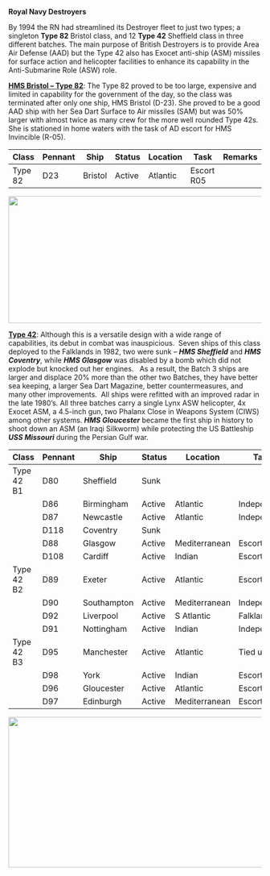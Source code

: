 **Royal Navy Destroyers**

By 1994 the RN had streamlined its Destroyer fleet to just two types; a
singleton **Type 82** Bristol class, and 12 **Type 42** Sheffield class
in three different batches. The main purpose of British Destroyers is to
provide Area Air Defense (AAD) but the Type 42 also has Exocet anti-ship
(ASM) missiles for surface action and helicopter facilities to enhance
its capability in the Anti-Submarine Role (ASW) role.

[**HMS Bristol – Type
82**](https://en.wikipedia.org/wiki/Type_82_destroyer): The Type 82
proved to be too large, expensive and limited in capability for the
government of the day, so the class was terminated after only one ship,
HMS Bristol (D-23). She proved to be a good AAD ship with her Sea Dart
Surface to Air missiles (SAM) but was 50% larger with almost twice as
many crew for the more well rounded Type 42s. She is stationed in home
waters with the task of AD escort for HMS Invincible (R-05).

| Class   | Pennant | Ship    | Status | Location | Task       | Remarks |
|---------|---------|---------|--------|----------|------------|---------|
| Type 82 | D23     | Bristol | Active | Atlantic | Escort R05 |         |

<img src="/assets\images\nato\uk\navy\destroyers\media\image1.jpeg" style="width:6.5in;height:2.62153in" />

[**Type 42**](http://www.hazegray.org/navhist/rn/destroyers/type42/):
Although this is a versatile design with a wide range of capabilities,
its debut in combat was inauspicious.  Seven ships of this class
deployed to the Falklands in 1982, two were sunk – ***HMS Sheffield***
and ***HMS Coventry***, while ***HMS Glasgow*** was disabled by a bomb
which did not explode but knocked out her engines.   As a result, the
Batch 3 ships are larger and displace 20% more than the other two
Batches, they have better sea keeping, a larger Sea Dart Magazine,
better countermeasures, and many other improvements.  All ships were
refitted with an improved radar in the late 1980’s. All three batches
carry a single Lynx ASW helicopter, 4x Exocet ASM, a 4.5-inch gun, two
Phalanx Close in Weapons System (CIWS) among other systems. ***HMS
Gloucester*** became the first ship in history to shoot down an ASM (an
Iraqi Silkworm) while protecting the US Battleship ***USS Missouri***
during the Persian Gulf war.

| Class      | Pennant | Ship        | Status | Location      | Task        | Remarks     |
|------------|---------|-------------|--------|---------------|-------------|-------------|
| Type 42 B1 | D80     | Sheffield   | Sunk   |               |             |             |
|            | D86     | Birmingham  | Active | Atlantic      | Independent |             |
|            | D87     | Newcastle   | Active | Atlantic      | Independent |             |
|            | D118    | Coventry    | Sunk   |               |             |             |
|            | D88     | Glasgow     | Active | Mediterranean | Escort R06  |             |
|            | D108    | Cardiff     | Active | Indian        | Escort R07  |             |
| Type 42 B2 | D89     | Exeter      | Active | Atlantic      | Escort R05  |             |
|            | D90     | Southampton | Active | Mediterranean | Independent |             |
|            | D92     | Liverpool   | Active | S Atlantic    | Falklands   |             |
|            | D91     | Nottingham  | Active | Indian        | Independent |             |
| Type 42 B3 | D95     | Manchester  | Active | Atlantic      | Tied up     | Minor refit |
|            | D98     | York        | Active | Indian        | Escort R07  |             |
|            | D96     | Gloucester  | Active | Atlantic      | Escort R05  |             |
|            | D97     | Edinburgh   | Active | Mediterranean | Escort R06  |             |

<img src="/assets\images\nato\uk\navy\destroyers\media\image2.jpg" style="width:6.5in;height:3.12153in" />
